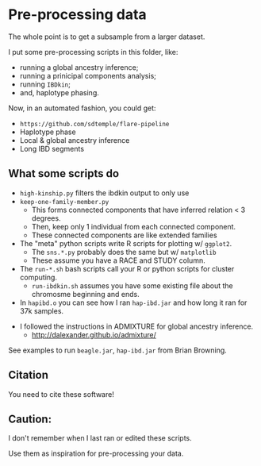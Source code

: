 # Pre-processing data

The whole point is to get a subsample from a larger dataset.

<!-- Input data
  - Phased data
  - No apparent population structure
  - No apparent close relatedness -->

I put some pre-processing scripts in this folder, like:
- running a global ancestry inference;
- running a prinicipal components analysis;
- running `IBDkin`;
- and, haplotype phasing.

Now, in an automated fashion, you could get:
- `https://github.com/sdtemple/flare-pipeline`
- Haplotype phase
- Local & global ancestry inference
- Long IBD segments

## What some scripts do

- `high-kinship.py` filters the ibdkin output to only use 
- `keep-one-family-member.py`
  - This forms connected components that have inferred relation < 3 degrees.
  - Then, keep only 1 individual from each connected component.
  - These connected components are like extended families
- The "meta" python scripts write R scripts for plotting w/ `ggplot2`.
  - The `sns.*.py` probably does the same but w/ `matplotlib`
  - These assume you have a RACE and STUDY column.
- The `run-*.sh` bash scripts call your R or python scripts for cluster computing.
  - `run-ibdkin.sh` assumes you have some existing file about the chromosme beginning and ends.
- In `hapibd.o` you can see how I ran `hap-ibd.jar` and how long it ran for 37k samples.
<!-- - I used some commands like
  - `bcftools query -l ... > file.txt`
  - `bcftools query -f "%CHROM\t%POS" ... > file.txt` -->
- I followed the instructions in ADMIXTURE for global ancestry inference.
  - http://dalexander.github.io/admixture/

See examples to run `beagle.jar`, `hap-ibd.jar` from Brian Browning.

## Citation

You need to cite these software!

## Caution:

I don't remember when I last ran or edited these scripts.

Use them as inspiration for pre-processing your data.
  <!-- - The point of these scripts is to address population structure and relatedness.
  - Use the linux command `head -n 10` to look at inputs. -->
<!-- - For the R scripts you need `GENESIS` and `SNPRelate`.
  - See our key resources table in paper.
    - https://bioconductor.org/packages/release/bioc/html/GENESIS.html
    - https://bioconductor.org/packages/release/bioc/html/SNPRelate.html -->
<!-- - You shouldn't do PCA or IBD calling or global ancestry w/ large samples on your personal laptop
  - Use a computing cluster -->